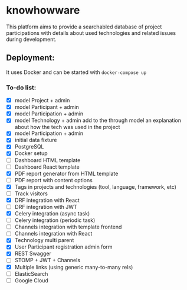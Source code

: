 # knowhowware

This platform aims to provide a searchabled database of project participations with details about used technologies and related issues during development.

## Deployment:

It uses Docker and can be started with `docker-compose up`

### To-do list:
- [x] model Project + admin
- [x] model Participant + admin
- [x] model Participation + admin
- [x] model Technology + admin
add to the through model an explanation about how the tech was used in the project
- [x] model Participation + admin
- [x] initial data fixture
- [x] PostgreSQL
- [x] Docker setup
- [ ] Dashboard HTML template
- [ ] Dashboard React template
- [x] PDF report generator from HTML template
- [ ] PDF report with content options
- [x] Tags in projects and technologies (tool, language, framework, etc)
- [ ] Track visitors
- [x] DRF integration with React
- [ ] DRF integration with JWT
- [x] Celery integration (async task)
- [ ] Celery integration (periodic task)
- [ ] Channels integration with template frontend
- [ ] Channels integration with React
- [x] Technology multi parent
- [x] User Participant registration admin form
- [x] REST Swagger
- [ ] STOMP + JWT + Channels
- [x] Multiple links (using generic many-to-many rels)
- [ ] ElasticSearch
- [ ] Google Cloud